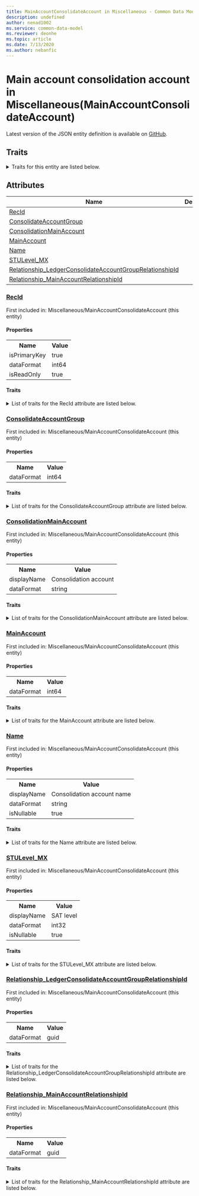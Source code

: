 ```yaml
---
title: MainAccountConsolidateAccount in Miscellaneous - Common Data Model | Microsoft Docs
description: undefined
author: nenad1002
ms.service: common-data-model
ms.reviewer: deonhe
ms.topic: article
ms.date: 7/13/2020
ms.author: nebanfic
---
```


# Main account consolidation account in Miscellaneous(MainAccountConsolidateAccount)

  
 Latest version of the JSON entity definition is available on <a href="https://github.com/Microsoft/CDM/tree/master/schemaDocuments/core/operationsCommon/Tables/Finance/FinancialDimensions/Miscellaneous/MainAccountConsolidateAccount.cdm.json" target="_blank">GitHub</a>.  

## Traits

<details>
<summary>Traits for this entity are listed below.  
</summary>

**is.identifiedBy**  
  names a specifc identity attribute to use with an entity  <table><tr><th>Parameter</th><th>Value</th><th>Data type</th><th>Explanation</th></tr><tr><td>attribute</td><td>[MainAccountConsolidateAccount/(resolvedAttributes)/RecId](#RecId)</td><td>attribute</td><td></td></tr></table>

**is.CDM.entityVersion**  
  <table><tr><th>Parameter</th><th>Value</th><th>Data type</th><th>Explanation</th></tr><tr><td>versionNumber</td><td>"1.0"</td><td>string</td><td>semantic version number of the entity</td></tr></table>

**is.application.releaseVersion**  
  <table><tr><th>Parameter</th><th>Value</th><th>Data type</th><th>Explanation</th></tr><tr><td>releaseVersion</td><td>"10.0.13.0"</td><td>string</td><td>semantic version number of the application introducing this entity</td></tr></table>

**is.localized.displayedAs**  
  Holds the list of language specific display text for an object.  <table><tr><th>Parameter</th><th>Value</th><th>Data type</th><th>Explanation</th></tr><tr><td>localizedDisplayText</td><td><table><tr><th>languageTag</th><th>displayText</th></tr><tr><td>en</td><td>Main account consolidation account</td></tr></table></td><td>entity</td><td>a reference to the constant entity holding the list of localized text</td></tr></table>

</details>

## Attributes

|Name|Description|First Included in Instance|
|---|---|---|
|[RecId](#RecId)||<a href="MainAccountConsolidateAccount.md" target="_blank">Miscellaneous/MainAccountConsolidateAccount</a>|
|[ConsolidateAccountGroup](#ConsolidateAccountGroup)||<a href="MainAccountConsolidateAccount.md" target="_blank">Miscellaneous/MainAccountConsolidateAccount</a>|
|[ConsolidationMainAccount](#ConsolidationMainAccount)||<a href="MainAccountConsolidateAccount.md" target="_blank">Miscellaneous/MainAccountConsolidateAccount</a>|
|[MainAccount](#MainAccount)||<a href="MainAccountConsolidateAccount.md" target="_blank">Miscellaneous/MainAccountConsolidateAccount</a>|
|[Name](#Name)||<a href="MainAccountConsolidateAccount.md" target="_blank">Miscellaneous/MainAccountConsolidateAccount</a>|
|[STULevel_MX](#STULevel_MX)||<a href="MainAccountConsolidateAccount.md" target="_blank">Miscellaneous/MainAccountConsolidateAccount</a>|
|[Relationship_LedgerConsolidateAccountGroupRelationshipId](#Relationship_LedgerConsolidateAccountGroupRelationshipId)||<a href="MainAccountConsolidateAccount.md" target="_blank">Miscellaneous/MainAccountConsolidateAccount</a>|
|[Relationship_MainAccountRelationshipId](#Relationship_MainAccountRelationshipId)||<a href="MainAccountConsolidateAccount.md" target="_blank">Miscellaneous/MainAccountConsolidateAccount</a>|

### <a href=#RecId name="RecId">RecId</a>

First included in: Miscellaneous/MainAccountConsolidateAccount (this entity)  

#### Properties

<table><tr><th>Name</th><th>Value</th></tr><tr><td>isPrimaryKey</td><td>true</td></tr><tr><td>dataFormat</td><td>int64</td></tr><tr><td>isReadOnly</td><td>true</td></tr></table>

#### Traits

<details>
<summary>List of traits for the RecId attribute are listed below.</summary>

**is.dataFormat.integer**  
**is.dataFormat.big**  
**is.identifiedBy**  
names a specifc identity attribute to use with an entity  <table><tr><th>Parameter</th><th>Value</th><th>Data type</th><th>Explanation</th></tr><tr><td>attribute</td><td>[MainAccountConsolidateAccount/(resolvedAttributes)/RecId](#RecId)</td><td>attribute</td><td></td></tr></table>

**is.readOnly**  
**is.dataFormat.integer**  
**is.dataFormat.big**  
</details>

### <a href=#ConsolidateAccountGroup name="ConsolidateAccountGroup">ConsolidateAccountGroup</a>

First included in: Miscellaneous/MainAccountConsolidateAccount (this entity)  

#### Properties

<table><tr><th>Name</th><th>Value</th></tr><tr><td>dataFormat</td><td>int64</td></tr></table>

#### Traits

<details>
<summary>List of traits for the ConsolidateAccountGroup attribute are listed below.</summary>

**is.dataFormat.integer**  
**is.dataFormat.big**  
**is.dataFormat.integer**  
**is.dataFormat.big**  
</details>

### <a href=#ConsolidationMainAccount name="ConsolidationMainAccount">ConsolidationMainAccount</a>

First included in: Miscellaneous/MainAccountConsolidateAccount (this entity)  

#### Properties

<table><tr><th>Name</th><th>Value</th></tr><tr><td>displayName</td><td>Consolidation account</td></tr><tr><td>dataFormat</td><td>string</td></tr></table>

#### Traits

<details>
<summary>List of traits for the ConsolidationMainAccount attribute are listed below.</summary>

**is.dataFormat.character**  
**is.dataFormat.big**  
**is.dataFormat.array**  
**is.localized.displayedAs**  
Holds the list of language specific display text for an object.  <table><tr><th>Parameter</th><th>Value</th><th>Data type</th><th>Explanation</th></tr><tr><td>localizedDisplayText</td><td><table><tr><th>languageTag</th><th>displayText</th></tr><tr><td>en</td><td>Consolidation account</td></tr></table></td><td>entity</td><td>a reference to the constant entity holding the list of localized text</td></tr></table>

**is.dataFormat.character**  
**is.dataFormat.array**  
</details>

### <a href=#MainAccount name="MainAccount">MainAccount</a>

First included in: Miscellaneous/MainAccountConsolidateAccount (this entity)  

#### Properties

<table><tr><th>Name</th><th>Value</th></tr><tr><td>dataFormat</td><td>int64</td></tr></table>

#### Traits

<details>
<summary>List of traits for the MainAccount attribute are listed below.</summary>

**is.dataFormat.integer**  
**is.dataFormat.big**  
**is.dataFormat.integer**  
**is.dataFormat.big**  
</details>

### <a href=#Name name="Name">Name</a>

First included in: Miscellaneous/MainAccountConsolidateAccount (this entity)  

#### Properties

<table><tr><th>Name</th><th>Value</th></tr><tr><td>displayName</td><td>Consolidation account name</td></tr><tr><td>dataFormat</td><td>string</td></tr><tr><td>isNullable</td><td>true</td></tr></table>

#### Traits

<details>
<summary>List of traits for the Name attribute are listed below.</summary>

**is.dataFormat.character**  
**is.dataFormat.big**  
**is.dataFormat.array**  
**is.nullable**  
The attribute value may be set to NULL.  

**is.localized.displayedAs**  
Holds the list of language specific display text for an object.  <table><tr><th>Parameter</th><th>Value</th><th>Data type</th><th>Explanation</th></tr><tr><td>localizedDisplayText</td><td><table><tr><th>languageTag</th><th>displayText</th></tr><tr><td>en</td><td>Consolidation account name</td></tr></table></td><td>entity</td><td>a reference to the constant entity holding the list of localized text</td></tr></table>

**is.dataFormat.character**  
**is.dataFormat.array**  
</details>

### <a href=#STULevel_MX name="STULevel_MX">STULevel_MX</a>

First included in: Miscellaneous/MainAccountConsolidateAccount (this entity)  

#### Properties

<table><tr><th>Name</th><th>Value</th></tr><tr><td>displayName</td><td>SAT level</td></tr><tr><td>dataFormat</td><td>int32</td></tr><tr><td>isNullable</td><td>true</td></tr></table>

#### Traits

<details>
<summary>List of traits for the STULevel_MX attribute are listed below.</summary>

**is.dataFormat.integer**  
**is.nullable**  
The attribute value may be set to NULL.  

**is.localized.displayedAs**  
Holds the list of language specific display text for an object.  <table><tr><th>Parameter</th><th>Value</th><th>Data type</th><th>Explanation</th></tr><tr><td>localizedDisplayText</td><td><table><tr><th>languageTag</th><th>displayText</th></tr><tr><td>en</td><td>SAT level</td></tr></table></td><td>entity</td><td>a reference to the constant entity holding the list of localized text</td></tr></table>

**is.dataFormat.integer**  
</details>

### <a href=#Relationship_LedgerConsolidateAccountGroupRelationshipId name="Relationship_LedgerConsolidateAccountGroupRelationshipId">Relationship_LedgerConsolidateAccountGroupRelationshipId</a>

First included in: Miscellaneous/MainAccountConsolidateAccount (this entity)  

#### Properties

<table><tr><th>Name</th><th>Value</th></tr><tr><td>dataFormat</td><td>guid</td></tr></table>

#### Traits

<details>
<summary>List of traits for the Relationship_LedgerConsolidateAccountGroupRelationshipId attribute are listed below.</summary>

**is.dataFormat.character**  
**is.dataFormat.big**  
**is.dataFormat.array**  
**is.dataFormat.guid**  
**means.identity.entityId**  
**is.linkedEntity.identifier**  
Marks the attribute(s) that hold foreign key references to a linked (used as an attribute) entity. This attribute is added to the resolved entity to enumerate the referenced entities.  <table><tr><th>Parameter</th><th>Value</th><th>Data type</th><th>Explanation</th></tr><tr><td>entityReferences</td><td><table><tr><th>entityReference</th><th>attributeReference</th></tr><tr><td><a href="../../Ledger/Group/LedgerConsolidateAccountGroup.md" target="_blank">/core/operationsCommon/Tables/Finance/Ledger/Group/LedgerConsolidateAccountGroup.cdm.json/LedgerConsolidateAccountGroup</a></td><td><a href="../../Ledger/Group/LedgerConsolidateAccountGroup.md#RecId" target="_blank">RecId</a></td></tr></table></td><td>entity</td><td>a reference to the constant entity holding the list of entity references</td></tr></table>

**is.dataFormat.guid**  
**is.dataFormat.character**  
**is.dataFormat.array**  
</details>

### <a href=#Relationship_MainAccountRelationshipId name="Relationship_MainAccountRelationshipId">Relationship_MainAccountRelationshipId</a>

First included in: Miscellaneous/MainAccountConsolidateAccount (this entity)  

#### Properties

<table><tr><th>Name</th><th>Value</th></tr><tr><td>dataFormat</td><td>guid</td></tr></table>

#### Traits

<details>
<summary>List of traits for the Relationship_MainAccountRelationshipId attribute are listed below.</summary>

**is.dataFormat.character**  
**is.dataFormat.big**  
**is.dataFormat.array**  
**is.dataFormat.guid**  
**means.identity.entityId**  
**is.linkedEntity.identifier**  
Marks the attribute(s) that hold foreign key references to a linked (used as an attribute) entity. This attribute is added to the resolved entity to enumerate the referenced entities.  <table><tr><th>Parameter</th><th>Value</th><th>Data type</th><th>Explanation</th></tr><tr><td>entityReferences</td><td><table><tr><th>entityReference</th><th>attributeReference</th></tr><tr><td><a href="../Main/MainAccount.md" target="_blank">/core/operationsCommon/Tables/Finance/FinancialDimensions/Main/MainAccount.cdm.json/MainAccount</a></td><td><a href="../Main/MainAccount.md#RecId" target="_blank">RecId</a></td></tr></table></td><td>entity</td><td>a reference to the constant entity holding the list of entity references</td></tr></table>

**is.dataFormat.guid**  
**is.dataFormat.character**  
**is.dataFormat.array**  
</details>
